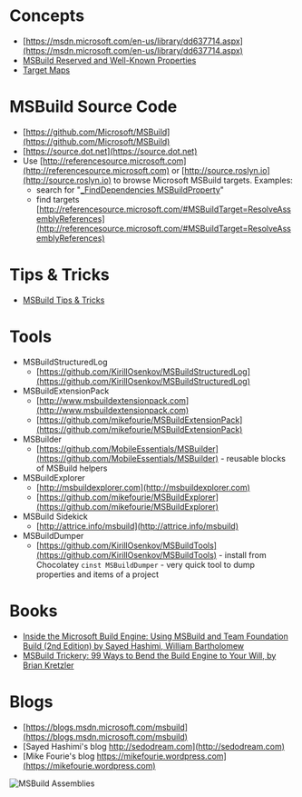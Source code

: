 # Concepts
 * [https://msdn.microsoft.com/en-us/library/dd637714.aspx](https://msdn.microsoft.com/en-us/library/dd637714.aspx)
 * [MSBuild Reserved and Well-Known Properties](https://msdn.microsoft.com/en-us/library/ms164309.aspx)
 * [Target Maps](Target-Maps)

# MSBuild Source Code
 * [https://github.com/Microsoft/MSBuild](https://github.com/Microsoft/MSBuild)
 * [https://source.dot.net](https://source.dot.net)
 * Use [http://referencesource.microsoft.com](http://referencesource.microsoft.com) or [http://source.roslyn.io](http://source.roslyn.io) to browse Microsoft MSBuild targets. Examples:
   * search for "[_FindDependencies MSBuildProperty](http://referencesource.microsoft.com/#q=_FindDependencies%20MSBuildProperty)"
   * find targets [http://referencesource.microsoft.com/#MSBuildTarget=ResolveAssemblyReferences](http://referencesource.microsoft.com/#MSBuildTarget=ResolveAssemblyReferences)

# Tips & Tricks
 * [MSBuild Tips & Tricks](MSBuild-Tips-&-Tricks)

# Tools
 * MSBuildStructuredLog
   * [https://github.com/KirillOsenkov/MSBuildStructuredLog](https://github.com/KirillOsenkov/MSBuildStructuredLog)
 * MSBuildExtensionPack
   * [http://www.msbuildextensionpack.com](http://www.msbuildextensionpack.com)
   * [https://github.com/mikefourie/MSBuildExtensionPack](https://github.com/mikefourie/MSBuildExtensionPack)
 * MSBuilder
   * [https://github.com/MobileEssentials/MSBuilder](https://github.com/MobileEssentials/MSBuilder) - reusable blocks of MSBuild helpers
 * MSBuildExplorer
   * [http://msbuildexplorer.com](http://msbuildexplorer.com)
   * [https://github.com/mikefourie/MSBuildExplorer](https://github.com/mikefourie/MSBuildExplorer)
 * MSBuild Sidekick
   * [http://attrice.info/msbuild](http://attrice.info/msbuild)
 * MSBuildDumper
   * [https://github.com/KirillOsenkov/MSBuildTools](https://github.com/KirillOsenkov/MSBuildTools) - install from Chocolatey `cinst MSBuildDumper` - very quick tool to dump properties and items of a project

# Books
 * [Inside the Microsoft Build Engine: Using MSBuild and Team Foundation Build (2nd Edition) by Sayed Hashimi, William Bartholomew](http://www.amazon.com/Inside-Microsoft-Build-Engine-Foundation/dp/0735645248)
 * [MSBuild Trickery: 99 Ways to Bend the Build Engine to Your Will, by Brian Kretzler](http://www.amazon.com/MSBuild-Trickery-Ways-Build-Engine/dp/061550907X)

# Blogs
 * [https://blogs.msdn.microsoft.com/msbuild](https://blogs.msdn.microsoft.com/msbuild)
 * [Sayed Hashimi's blog http://sedodream.com](http://sedodream.com)
 * [Mike Fourie's blog https://mikefourie.wordpress.com](https://mikefourie.wordpress.com)

![MSBuild Assemblies](https://raw.githubusercontent.com/KirillOsenkov/MSBuildStructuredLog/master/docs/MSBuildAssemblies.png)